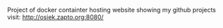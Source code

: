 Project of docker containter hosting website showing my github projects
visit: http://osiek.zapto.org:8080/
